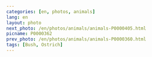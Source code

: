 ```yaml
---
categories: [en, photos, animals]
lang: en
layout: photo
next_photo: /en/photos/animals/animals-P0000405.html
picname: P0000362
prev_photo: /en/photos/animals/animals-P0000360.html
tags: [Bush, Ostrich]
---
```

